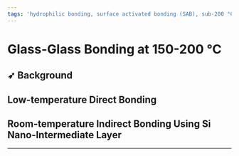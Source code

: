 ```yaml
---
tags: 'hydrophilic bonding, surface activated bonding (SAB), sub-200 °C'
---
```


# Glass-Glass Bonding at 150-200 °C

## ➶ Background

## Low-temperature Direct Bonding

## Room-temperature Indirect Bonding Using Si Nano-Intermediate Layer

---



